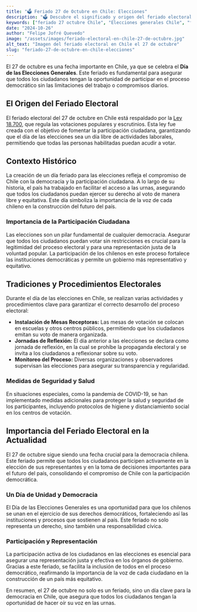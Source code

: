 ```yaml
---
title: "🗳️ Feriado 27 de Octubre en Chile: Elecciones"
description: "🗳️ Descubre el significado y origen del feriado electoral del 27 de octubre en Chile, dedicado a las elecciones generales, y su impacto en la participación democrática y social de los chilenos. 🇨🇱"
keywords: ["feriado 27 octubre Chile", "Elecciones generales Chile", "feriado electoral Chile", "por qué es feriado 27 octubre"]  
date: "2024-10-26"  
author: "Felipe Jofré Quevedo"  
image: "/assets/images/feriado-electoral-en-chile-27-de-octubre.jpg"  
alt_text: "Imagen del feriado electoral en Chile el 27 de octubre"  
slug: "feriado-27-de-octubre-en-chile-elecciones" 
---
```


El 27 de octubre es una fecha importante en Chile, ya que se celebra el **Día de las Elecciones Generales**. Este feriado es fundamental para asegurar que todos los ciudadanos tengan la oportunidad de participar en el proceso democrático sin las limitaciones del trabajo o compromisos diarios.

## El Origen del Feriado Electoral

El feriado electoral del 27 de octubre en Chile está respaldado por la [Ley 18.700](https://www.bcn.cl/leychile/navegar?idNorma=30082), que regula las votaciones populares y escrutinios. Esta ley fue creada con el objetivo de fomentar la participación ciudadana, garantizando que el día de las elecciones sea un día libre de actividades laborales, permitiendo que todas las personas habilitadas puedan acudir a votar.

## Contexto Histórico

La creación de un día feriado para las elecciones refleja el compromiso de Chile con la democracia y la participación ciudadana. A lo largo de su historia, el país ha trabajado en facilitar el acceso a las urnas, asegurando que todos los ciudadanos puedan ejercer su derecho al voto de manera libre y equitativa. Este día simboliza la importancia de la voz de cada chileno en la construcción del futuro del país.

### Importancia de la Participación Ciudadana

Las elecciones son un pilar fundamental de cualquier democracia. Asegurar que todos los ciudadanos puedan votar sin restricciones es crucial para la legitimidad del proceso electoral y para una representación justa de la voluntad popular. La participación de los chilenos en este proceso fortalece las instituciones democráticas y permite un gobierno más representativo y equitativo.

## Tradiciones y Procedimientos Electorales

Durante el día de las elecciones en Chile, se realizan varias actividades y procedimientos clave para garantizar el correcto desarrollo del proceso electoral:

- **Instalación de Mesas Receptoras:** Las mesas de votación se colocan en escuelas y otros centros públicos, permitiendo que los ciudadanos emitan su voto de manera organizada.
- **Jornadas de Reflexión:** El día anterior a las elecciones se declara como jornada de reflexión, en la cual se prohíbe la propaganda electoral y se invita a los ciudadanos a reflexionar sobre su voto.
- **Monitoreo del Proceso:** Diversas organizaciones y observadores supervisan las elecciones para asegurar su transparencia y regularidad.

### Medidas de Seguridad y Salud

En situaciones especiales, como la pandemia de COVID-19, se han implementado medidas adicionales para proteger la salud y seguridad de los participantes, incluyendo protocolos de higiene y distanciamiento social en los centros de votación.

## Importancia del Feriado Electoral en la Actualidad

El 27 de octubre sigue siendo una fecha crucial para la democracia chilena. Este feriado permite que todos los ciudadanos participen activamente en la elección de sus representantes y en la toma de decisiones importantes para el futuro del país, consolidando el compromiso de Chile con la participación democrática.

### Un Día de Unidad y Democracia

El Día de las Elecciones Generales es una oportunidad para que los chilenos se unan en el ejercicio de sus derechos democráticos, fortaleciendo así las instituciones y procesos que sostienen al país. Este feriado no solo representa un derecho, sino también una responsabilidad cívica.

### Participación y Representación

La participación activa de los ciudadanos en las elecciones es esencial para asegurar una representación justa y efectiva en los órganos de gobierno. Gracias a este feriado, se facilita la inclusión de todos en el proceso democrático, reafirmando la importancia de la voz de cada ciudadano en la construcción de un país más equitativo.

En resumen, el 27 de octubre no solo es un feriado, sino un día clave para la democracia en Chile, que asegura que todos los ciudadanos tengan la oportunidad de hacer oír su voz en las urnas.
